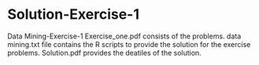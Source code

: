 # Solution-Exercise-1
Data Mining-Exercise-1
Exercise_one.pdf consists of the problems. data mining.txt file contains the R scripts to provide the solution for the exercise problems. Solution.pdf provides the deatiles of the solution.
